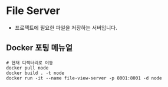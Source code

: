 # File Server

- 프로젝트에 필요한 파일을 저장하는 서버입니다.

## Docker 포팅 메뉴얼

```docker
# 현재 디렉터리로 이동
docker pull node
docker build . -t node
docker run -it --name file-view-server -p 8001:8001 -d node
```
